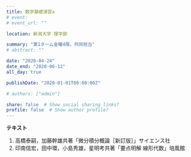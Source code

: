 ```yaml
---
title: 数学基礎演習a
# event: 
# event_url: ""

location: 新潟大学 理学部

summary: "第1ターム金曜4限，共同担当"
# abstract: ""

date: "2020-04-24"
date_end: "2020-06-12"
all_day: true

publishDate: "2020-01-01T00:00:00Z"

# authors: ["admin"]

share: false  # Show social sharing links?
profile: false  # Show author profile?
---
```


**テキスト**

1. 高橋泰嗣，加藤幹雄共著「微分積分概論［新訂版］」サイエンス社
2. 印南信宏，田中環，小島秀雄，星明考共著「要点明解 線形代数」培風館
